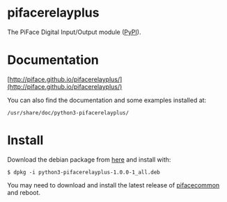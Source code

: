 pifacerelayplus
===============
The PiFace Digital Input/Output module ([PyPI](https://pypi.python.org/pypi/pifacerelayplus/)).


Documentation
=============

[http://piface.github.io/pifacerelayplus/](http://piface.github.io/pifacerelayplus/)

You can also find the documentation and some examples installed at:

    /usr/share/doc/python3-pifacerelayplus/

Install
=======

Download the debian package from
[here](https://github.com/piface/pifacerelayplus/releases) and install with:

    $ dpkg -i python3-pifacerelayplus-1.0.0-1_all.deb

You may need to download and install the latest release of
[pifacecommon](https://github.com/piface/pifacecommon/releases) and reboot.
